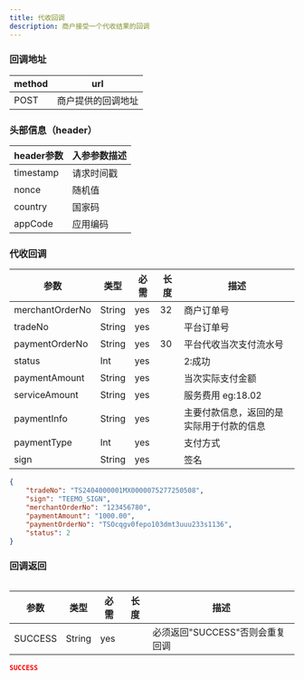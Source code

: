 ```yaml
---
title: 代收回调
description: 商户接受一个代收结果的回调
---
```


### 回调地址

| method | url                |
| ------ | ------------------ |
| POST   | 商户提供的回调地址 |

### 头部信息（header）

| header参数 | 入参参数描述 |
|----------|--------|
| timestamp | 请求时间戳  |
| nonce    | 随机值    |
| country  | 国家码    |
| appCode  | 应用编码   |

### 代收回调

| 参数       | 类型   | 必需 | 长度  | 描述             |
| ---------- | ------ | ---- |-----|----------------|
| merchantOrderNo | String | yes  | 32  | 商户订单号          |
| tradeNo    | String | yes  |     | 平台订单号          |
| paymentOrderNo | String | yes  | 30  | 平台代收当次支付流水号    |
| status     | Int | yes  |     | 2:成功  |
| paymentAmount     | String | yes   |     | 当次实际支付金额           |
| serviceAmount   | String | yes   |     | 服务费用  eg:18.02 |
| paymentInfo     | String | yes   |     | 主要付款信息，返回的是实际用于付款的信息           |
| paymentType     | Int | yes   |     | 支付方式           |
| sign       | String | yes  |     | 签名             |

```json title=回调示例
{
    "tradeNo": "TS2404000001MX0000075277250508",
    "sign": "TEEMO_SIGN",
    "merchantOrderNo": "123456780",
    "paymentAmount": "1000.00",
    "paymentOrderNo": "TSOcqgv0fepo103dmt3uuu233s1136",
    "status": 2
}

```

### 回调返回

<Table
thead={["字段", "类型", "必需", "描述"]}
tbody={[["SUCCESS", "String", "yes", '必须返回"SUCCESS"否则会重复回调']]}
/>

| 参数    | 类型   | 必需 | 长度 | 描述                            |
| ------- | ------ | ---- | ---- | ------------------------------- |
| SUCCESS | String | yes  |      | 必须返回"SUCCESS"否则会重复回调 |

```json title=回调示例
SUCCESS
```
